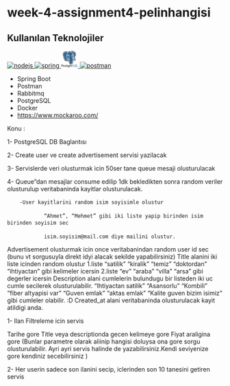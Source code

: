# week-4-assignment4-pelinhangisi

## Kullanılan Teknolojiler 

 <a href="https://dev.java/" rel="nofollow"> <img src="https://camo.githubusercontent.com/4516a1dca56d6cc15e4102e39acf0c139cc69f220d05b9136af0dfece96a3dfd/68747470733a2f2f75706c6f61642e77696b696d656469612e6f72672f77696b6970656469612f74722f322f32652f4a6176615f4c6f676f2e737667" alt="nodejs" width="40" height="40" data-canonical-src="https://upload.wikimedia.org/wikipedia/tr/2/2e/Java_Logo.svg" style="max-width: 100%;"> </a> <a href="https://spring.io/" rel="nofollow"> <img src="https://camo.githubusercontent.com/4545b55c7771bbd175235c80b518dcbbf2f6ee0b984a51ad9363cba8cb70e67c/68747470733a2f2f7777772e766563746f726c6f676f2e7a6f6e652f6c6f676f732f737072696e67696f2f737072696e67696f2d69636f6e2e737667" alt="spring" width="40" height="40" data-canonical-src="https://www.vectorlogo.zone/logos/springio/springio-icon.svg" style="max-width: 100%;"> </a> <a href="https://www.postgresql.org" rel="nofollow"> <img src="https://raw.githubusercontent.com/devicons/devicon/master/icons/postgresql/postgresql-original-wordmark.svg" alt="postgresql" width="40" height="40" style="max-width: 100%;"> </a> <a href="https://postman.com" rel="nofollow"> <img src="https://camo.githubusercontent.com/93b32389bf746009ca2370de7fe06c3b5146f4c99d99df65994f9ced0ba41685/68747470733a2f2f7777772e766563746f726c6f676f2e7a6f6e652f6c6f676f732f676574706f73746d616e2f676574706f73746d616e2d69636f6e2e737667" alt="postman" width="40" height="40" data-canonical-src="https://www.vectorlogo.zone/logos/getpostman/getpostman-icon.svg" style="max-width: 100%;"> </a>



* Spring Boot
* Postman
* Rabbitmq
* PostgreSQL
* Docker
* https://www.mockaroo.com/


Konu : 

1- PostgreSQL DB Baglantısı

2- Create user ve create advertisement servisi yazilacak

3- Servislerde veri olusturmak icin 50ser tane queue mesaji olusturulacak

4- Queue”dan mesajlar consume edilip 1dk bekledikten sonra random veriler olusturulup veritabaninda kayitlar olusturulacak.

        -User kayitlarini random isim soyisimle olustur

                “Ahmet”, “Mehmet” gibi iki liste yapip birinden isim birinden soyisim sec

                isim.soyisim@mail.com diye mailini olustur.

Advertisement olusturmak icin once veritabanindan random user id sec (bunu vt sorgusuyla direkt idyi alacak sekilde yapabilirsiniz)
Title alanini iki liste icinden random olustur
1.liste “satilik” “kiralik” “temiz” “doktordan” “ihtiyactan” gibi kelimeler icersin
2.liste “ev” “araba” “villa” “arsa” gibi degerler icersin
Description alani cumlelerin bulundugu bir listeden iki uc cumle secilerek olusturulabilir.
“Ihtiyactan satilik”
“Asansorlu”
“Kombili”
“fiber altyapisi var”
“Guven emlak”
“aktas emlak”
“Kalite guven bizim isimiz” gibi cumleler olabilir. :D
Created_at alani veritabaninda olusturulacak kayit atildigi anda.

1- Ilan Filtreleme icin servis

Tarihe gore
Title veya descriptionda gecen kelimeye gore
Fiyat araligina gore
(Bunlar parametre olarak aliinip hangisi doluysa ona gore sorgu olusturulabilir.
Ayri ayri servis halinde de yazabilirsiniz.Kendi seviyenize gore kendiniz secebilirsiniz )

2- Her userin sadece son ilanini secip, iclerinden son 10 tanesini getiren servis


